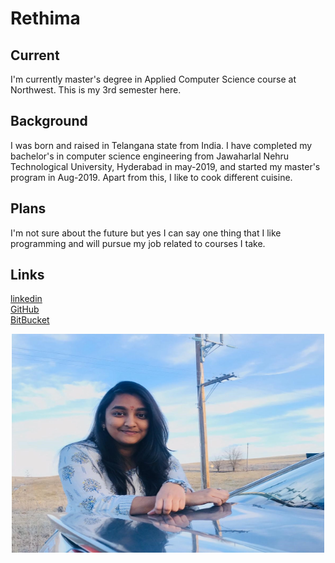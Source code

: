 # Rethima
## Current
I'm currently master's degree in Applied Computer Science course at Northwest. This is my 3rd semester here. 
## Background
I was born and raised in Telangana state from India. I have completed my bachelor's in computer science engineering from Jawaharlal Nehru Technological University, Hyderabad in may-2019, and started my master's program in Aug-2019. Apart from this, I like to cook different cuisine.
## Plans
I'm not sure about the future but yes I can say one thing that I like programming and will pursue my job related to courses I take.
## Links
[linkedin](https://www.linkedin.com/in/rethimareddy-polam/) 
</br>
[GitHub](https://github.com/Rethima-Reddy)
</br>
[BitBucket](https://bitbucket.org/RethimaReddy/)
</br>
<p align="center">
  <img src="https://raw.githubusercontent.com/Rethima-Reddy/big-data-dev/master/Images/me.jpeg" width="500" height="350" />
</p>